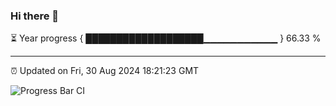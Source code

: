### Hi there 👋

⏳ Year progress { ███████████████████▁▁▁▁▁▁▁▁▁▁▁ } 66.33 %

---

⏰ Updated on Fri, 30 Aug 2024 18:21:23 GMT

![Progress Bar CI](https://github.com/liununu/liununu/workflows/Progress%20Bar%20CI/badge.svg)
